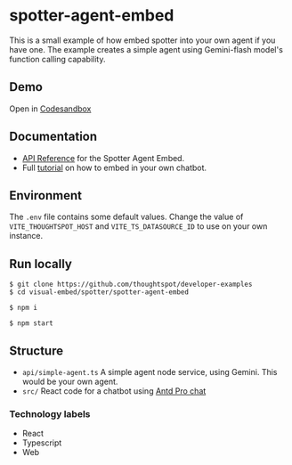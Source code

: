 # spotter-agent-embed

This is a small example of how embed spotter into your own agent if you have one. The example creates a simple agent using Gemini-flash model's function calling capability.

## Demo

Open in [Codesandbox](https://githubbox.com/thoughtspot/developer-examples/tree/main/visual-embed/spotter/spotter-agent-embed)

## Documentation

- [API Reference](https://developers.thoughtspot.com/docs/Class_BodylessConversation) for the Spotter Agent Embed.
- Full [tutorial](https://developers.thoughtspot.com/docs/tutorials/spotter/integrate-into-chatbot) on how to embed in your own chatbot.

## Environment

The `.env` file contains some default values. Change the value of `VITE_THOUGHTSPOT_HOST` and `VITE_TS_DATASOURCE_ID` to use on your own instance.

## Run locally

```
$ git clone https://github.com/thoughtspot/developer-examples
$ cd visual-embed/spotter/spotter-agent-embed
```
```
$ npm i
```
```
$ npm start
```

## Structure

- `api/simple-agent.ts` A simple agent node service, using Gemini. This would be your own agent.
- `src/` React code for a chatbot using [Antd Pro chat](https://pro-chat.antdigital.dev/en-US/components/pro-chat#programming-operation-control)


### Technology labels

- React
- Typescript
- Web
